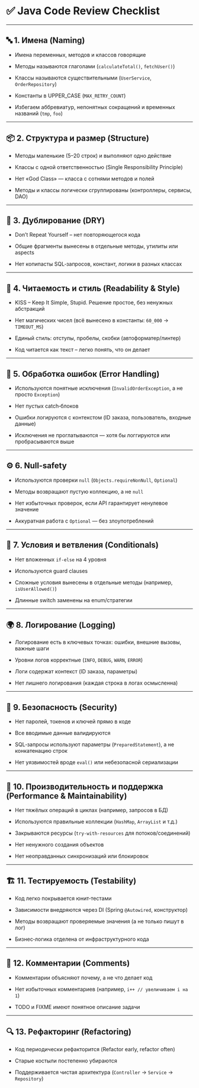 # ✅ Java Code Review Checklist

---

## 🔤 1. **Имена** (Naming)

-  Имена переменных, методов и классов говорящие
    
-  Методы называются глаголами (`calculateTotal()`, `fetchUser()`)
    
-  Классы называются существительными (`UserService`, `OrderRepository`)
    
-  Константы в UPPER_CASE (`MAX_RETRY_COUNT`)
    
-  Избегаем аббревиатур, непонятных сокращений и временных названий (`tmp`, `foo`)
    

---

## 📦 2. Структура и размер (Structure)

-  Методы маленькие (5–20 строк) и выполняют одно действие
    
-  Классы с одной ответственностью (Single Responsibility Principle)
    
-  Нет «God Class» — класса с сотнями методов и полей
    
-  Методы и классы логически сгруппированы (контроллеры, сервисы, DAO)
    

---

## 🔁 3. Дублирование (DRY)

-  Don’t Repeat Yourself – нет повторяющегося кода
    
-  Общие фрагменты вынесены в отдельные методы, утилиты или aspects
    
-  Нет копипасты SQL‑запросов, констант, логики в разных классах
    

---

## 🎯 4. Читаемость и стиль (Readability & Style)

-  KISS – Keep It Simple, Stupid. Решение простое, без ненужных абстракций
    
-  Нет магических чисел (всё вынесено в константы: `60_000` → `TIMEOUT_MS`)
    
-  Единый стиль: отступы, пробелы, скобки (автоформатер/линтер)
    
-  Код читается как текст – легко понять, что он делает
    

---

## 🚨 5. Обработка ошибок (Error Handling)

-  Используются понятные исключения (`InvalidOrderException`, а не просто `Exception`)
    
-  Нет пустых catch‑блоков
    
-  Ошибки логируются с контекстом (ID заказа, пользователь, входные данные)
    
-  Исключения не проглатываются — хотя бы логгируются или пробрасываются выше
    

---

## ⚙ 6. Null‑safety

-  Используются проверки `null` (`Objects.requireNonNull`, `Optional`)
    
-  Методы возвращают пустую коллекцию, а не `null`
    
-  Нет избыточных проверок, если API гарантирует ненулевое значение
    
-  Аккуратная работа с `Optional` — без злоупотреблений
    

---

## 🔄 7. Условия и ветвления (Conditionals)

-  Нет вложенных `if-else` на 4 уровня
    
-  Используются guard clauses
    
-  Сложные условия вынесены в отдельные методы (например, `isUserAllowed()`)
    
-  Длинные switch заменены на enum/стратегии
    

---

## 🌍 8. Логирование (Logging)

-  Логирование есть в ключевых точках: ошибки, внешние вызовы, важные шаги
    
-  Уровни логов корректные (`INFO`, `DEBUG`, `WARN`, `ERROR`)
    
-  Логи содержат контекст (ID заказа, параметры)
    
-  Нет лишнего логирования (каждая строка в логах осмысленна)
    

---

## 🔐 9. Безопасность (Security)

-  Нет паролей, токенов и ключей прямо в коде
    
-  Все вводимые данные валидируются
    
-  SQL‑запросы используют параметры (`PreparedStatement`), а не конкатенацию строк
    
-  Нет уязвимостей вроде `eval()` или небезопасной сериализации
    

---

## 🚀 10. Производительность и поддержка (Performance & Maintainability)

-  Нет тяжёлых операций в циклах (например, запросов в БД)
    
-  Используются правильные коллекции (`HashMap`, `ArrayList` и т.д.)
    
-  Закрываются ресурсы (`try-with-resources` для потоков/соединений)
    
-  Нет ненужного создания объектов
    
-  Нет неоправданных синхронизаций или блокировок
    

---

## 🏗 11. Тестируемость (Testability)

-  Код легко покрывается юнит‑тестами
    
-  Зависимости внедряются через DI (Spring `@Autowired`, конструктор)
    
-  Методы возвращают проверяемые значения (а не только пишут в лог)
    
-  Бизнес‑логика отделена от инфраструктурного кода
    

---

## 📜 12. Комментарии (Comments)

-  Комментарии объясняют почему, а не что делает код
    
-  Нет избыточных комментариев (например, `i++ // увеличиваем i на 1`)
    
-  TODO и FIXME имеют понятное описание задачи
    

---

## 🔍 13. Рефакторинг (Refactoring)

-  Код периодически рефакторится (Refactor early, refactor often)
    
-  Старые костыли постепенно убираются
    
-  Поддерживается чистая архитектура (`Controller` → `Service` → `Repository`)